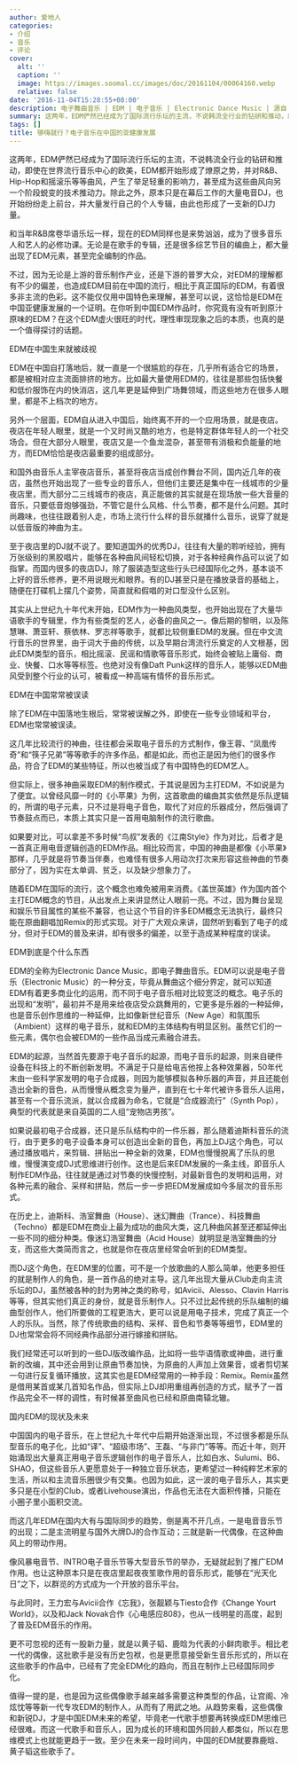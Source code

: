 ```yaml
---
author: 爱地人
categories:
- 介绍
- 音乐
- 评论
cover:
  alt: ''
  caption: ''
  image: https://images.soomal.cc/images/doc/20161104/00064160.webp
  relative: false
date: '2016-11-04T15:28:55+08:00'
description: 电子舞曲音乐 | EDM | 电子音乐 | Electronic Dance Music | 源自：腾讯娱乐 | 版权：转载 |  平均/总评分：10.00/10
summary: 这两年，EDM俨然已经成为了国际流行乐坛的主流，不说韩流全行业的钻研和推动，即使在世界流行音乐中心的欧美，EDM都开始形成了燎原之势，并对R&B、Hip-Hop和摇滚乐等等曲风，产生了举足轻重的影响力，甚至成为这些曲风向另一个阶段蜕变的技术推动力……
tags: []
title: 够嗨就行？电子音乐在中国的亚健康发展
---
```


这两年，EDM俨然已经成为了国际流行乐坛的主流，不说韩流全行业的钻研和推动，即使在世界流行音乐中心的欧美，EDM都开始形成了燎原之势，并对R&B、Hip-Hop和摇滚乐等等曲风，产生了举足轻重的影响力，甚至成为这些曲风向另一个阶段蜕变的技术推动力。除此之外，原本只是在幕后工作的大量电音DJ，也开始纷纷走上前台，并大量发行自己的个人专辑，由此也形成了一支新的DJ力量。

和当年R&B席卷华语乐坛一样，现在的EDM同样也是来势汹汹，成为了很多音乐人和艺人的必修功课。无论是在歌手的专辑，还是很多综艺节目的编曲上，都大量出现了EDM元素，甚至完全编制的作品。

不过，因为无论是上游的音乐制作产业，还是下游的普罗大众，对EDM的理解都有不少的偏差，也造成EDM目前在中国的流行，相比于真正国际的EDM，有着很多非主流的色彩。这不能仅仅用中国特色来理解，甚至可以说，这恰恰是EDM在中国亚健康发展的一个证明。在你听到中国EDM作品时，你究竟有没有听到原汁原味的EDM？在这个EDM虚火很旺的时代，理性审现现象之后的本质，也真的是一个值得探讨的话题。

EDM在中国生来就被歧视

EDM在中国自打落地后，就一直是一个很尴尬的存在，几乎所有适合它的场景，都是被相对应主流面排挤的地方。比如最大量使用EDM的，往往是那些包括快餐和低价服饰在内的快消店，这几年更是延伸到广场舞领域，而这些地方在很多人眼里，都是不上档次的地方。

另外一个层面，EDM自从进入中国后，始终离不开的一个应用场景，就是夜店。夜店在年轻人眼里，就是一个又时尚又酷的地方，也是特定群体年轻人的一个社交场合。但在大部分人眼里，夜店又是一个鱼龙混杂，甚至带有消极和负能量的地方，而EDM恰恰是夜店最重要的组成部分。

和国外由音乐人主宰夜店音乐，甚至将夜店当成创作舞台不同，国内近几年的夜店，虽然也开始出现了一些专业的音乐人，但他们主要还是集中在一线城市的少量夜店里，而大部分二三线城市的夜店，真正能做的其实就是在现场放一些大音量的音乐，只要低音炮够强劲，不管它是什么风格、什么节奏，都不是什么问题。其时尚趣味，也往往跟着别人走，市场上流行什么样的音乐就播什么音乐，说穿了就是以低音版的神曲为主。

至于夜店里的DJ就不说了。要知道国外的优秀DJ，往往有大量的聆听经验，拥有万张级别的黑胶唱片，能够在各种曲风间轻松切换，对于各种经典作品可以说了如指掌。而国内很多的夜店DJ，除了服装造型这些行头已经国际化之外，基本谈不上好的音乐修养，更不用说眼光和眼界。有的DJ甚至只是在播放录音的基础上，随便在打碟机上摆几个姿势，简直就和假唱的对口型没什么区别。

其实从上世纪九十年代末开始，EDM作为一种曲风类型，也开始出现在了大量华语歌手的专辑里，作为有些类型的艺人，必备的曲风之一。像后期的黎明，以及陈慧琳、萧亚轩、蔡依林、罗志祥等歌手，就都比较侧重EDM的发展。但在中文流行音乐的世界里，由于词大于曲的传统，以及早期台湾流行乐奠定的人文根基，因此EDM类型的音乐，相比摇滚、民谣和情歌等音乐形式，始终会被贴上庸俗、商业、快餐、口水等等标签。也绝对没有像Daft Punk这样的音乐人，能够以EDM曲风受到整个行业的认可，被看成一种高端有情怀的音乐形式。

EDM在中国常常被误读

除了EDM在中国落地生根后，常常被误解之外，即使在一些专业领域和平台，EDM也常常被误读。

这几年比较流行的神曲，往往都会采取电子音乐的方式制作，像王蓉、“凤凰传奇”和“筷子兄弟”等等歌手的许多作品，都是如此，而也正是因为他们的很多作品，符合了EDM的某些特征，所以也被当成了有中国特色的EDM艺人。

但实际上，很多神曲采取EDM的制作模式，于其说是因为主打EDM，不如说是为了便宜。以曾经风靡一时的《小苹果》为例，这首歌曲的编曲其实依然是乐队逻辑的，所谓的电子元素，只不过是将电子音色，取代了对应的乐器成分，然后强调了节奏鼓点而已，本质上其实只是一首用电脑制作的流行歌曲。

如果要对比，可以拿差不多时候“鸟叔”发表的《江南Style》作为对比，后者才是一首真正用电音逻辑创造的EDM作品。相比较而言，中国的神曲是都像《小苹果》那样，几乎就是将节奏当伴奏，也难怪有很多人用动次打次来形容这些神曲的节奏部分了，因为实在太单调、贫乏，以及缺少想象力了。

随着EDM在国际的流行，这个概念也难免被用来消费。《盖世英雄》作为国内首个主打EDM概念的节目，从出发点上来讲显然让人眼前一亮。不过，因为舞台呈现和娱乐节目属性的某些不兼容，也让这个节目的许多EDM概念无法执行，最终只能在原曲翻唱加Remix的形式实现。对于广大观众来讲，固然听到看到了电子的成分，但对于EDM的普及来讲，却有很多的偏差，以至于造成某种程度的误读。

EDM到底是个什么东西

EDM的全称为Electronic Dance Music，即电子舞曲音乐。EDM可以说是电子音乐（Electronic Music）的一种分支，毕竟从舞曲这个细分界定，就可以知道EDM有着更多商业化的运用，而不同于电子音乐相对比较宽泛的概念。电子乐的出现和“发明”，最初并不是用来给夜店受众跳舞用的，它更多是乐器的一种延伸，也是音乐创作思维的一种延伸，比如像新世纪音乐（New Age）和氛围乐（Ambient）这样的电子音乐，就和EDM的主体结构有明显区别。虽然它们的一些元素，偶尔也会被EDM的一些作品当成元素融合进去。

EDM的起源，当然首先要源于电子音乐的起源，而电子音乐的起源，则来自硬件设备在科技上的不断创新发明。不满足于只是给电吉他按上各种效果器，50年代末由一些科学家发明的电子合成器，则因为能够模拟各种乐器的声音，并且还能创造出全新的音色，从而慢慢从概念变为量产，直到在七十年代被许多音乐人运用，甚至有一个音乐流派，就以合成器为命名，它就是“合成器流行”（Synth Pop），典型的代表就是来自英国的二人组“宠物店男孩”。

如果说最初电子合成器，还只是乐队结构中的一件乐器，那么随着迪斯科音乐的流行，由于更多的电子设备本身可以创造出全新的音色，再加上DJ这个角色，可以通过播放唱片，来剪辑、拼贴出一种全新的效果，EDM也慢慢脱离了乐队的思维，慢慢演变成DJ式思维进行创作。这也是后来EDM发展的一条主线，即音乐人制作EDM作品，往往就是通过对节奏的快慢控制，对最新音色的发明和运用，对各种元素的融合、采样和拼贴，然后一步一步把EDM发展成如今多层次的音乐形式。

在历史上，迪斯科、浩室舞曲（House）、迷幻舞曲（Trance）、科技舞曲（Techno）都是EDM在商业上最为成功的曲风大类，这几种曲风甚至还都延伸出一些不同的细分种类。像迷幻浩室舞曲（Acid House）就明显是浩室舞曲的分支，而这些大类简而言之，也就是你在夜店里经常会听到的EDM类型。

而DJ这个角色，在EDM里的位置，可不是一个放歌曲的人那么简单，他更多担任的就是制作人的角色，是一首作品的绝对主导。这几年出现大量从Club走向主流乐坛的DJ，虽然被各种的封为男神之类的称号，如Avicii、Alesso、Clavin Harris等等，但其实他们真正的身份，就是音乐制作人。只不过比起传统的乐队编制的编曲型创作人，他们所要做的工程更浩大，更可以说是用电子技术，完成了真正一个人的乐队。当然，除了传统歌曲的结构、采样、音色和节奏等等细节，EDM里的DJ也常常会将不同经典作品部分进行嫁接和拼贴。

我们经常还可以听到的一些DJ版改编作品，比如将一些华语情歌或神曲，进行重新的改编，其中还会用到让原曲节奏加快，为原曲的人声加上效果音，或者剪切某一句进行反复循环播放，这其实也是EDM经常用的一种手段：Remix。Remix虽然是借用某首或某几首知名作品，但实际上DJ却用重组再创造的方式，赋予了一首作品完全不一样的调性，有时候甚至曲风也已经和原曲南辕北辙。

国内EDM的现状及未来

中国国内的电子音乐，在上世纪九十年代中后期开始逐渐出现，不过很多都是乐队型音乐的电子化，比如“译”、“超级市场”、王磊、“与非门”等等。而近十年，则开始涌现出大量真正用电子音乐逻辑创作的电子音乐人，比如白水、Sulumi、B6、SHAO，但这些音乐人更愿意处于一种独立音乐状态，更希望过一种纯粹艺术家的生活，所以和主流音乐圈很少有交集。也因为如此，这一波的电子音乐人，其实更多只是在小型的Club，或者Livehouse演出，作品也无法在大面积传播，只能在小圈子里小面积交流。

而这几年EDM在国内大有与国际同步的趋势，倒是离不开几点，一是电音音乐节的出现；二是主流明星与国外大牌DJ的合作互动；三就是新一代偶像，在这种曲风上的带动作用。

像风暴电音节、INTRO电子音乐节等大型音乐节的举办，无疑就起到了推广EDM作用。也让这种原本只是在夜店里起夜夜笙歌作用的音乐形式，能够在“光天化日”之下，以群览的方式成为一个开放的音乐平台。

与此同时，王力宏与Avicii合作《忘我》，张靓颖与Tiesto合作《Change Yourt World》，以及和Jack Novak合作《心电感应808》，也从一线明星的高度，起到了普及EDM音乐的作用。

更不可忽视的还有一股新力量，就是以黄子韬、鹿晗为代表的小鲜肉歌手。相比老一代的偶像，这批歌手是没有历史包袱，也是更愿意接受新生音乐形式的，所以在这些歌手的作品中，已经有了完全EDM化的趋向，而且在制作上已经国际同步化。

值得一提的是，也是因为这些偶像歌手越来越多需要这种类型的作品，让宫阁、冷炫忱等等新一代专攻EDM的制作人，从而有了用武之地。从趋势来看，这些偶像和新锐DJ，才是中国EDM未来的希望，毕竟老一代歌手想要再转换成EDM思维已经很难。而这一代歌手和音乐人，因为成长的环境和国外同龄人都类似，所以在思维模式上也就能更趋于一致。至少在未来一段时间内，中国的EDM就要靠鹿晗、黄子韬这些歌手了。
